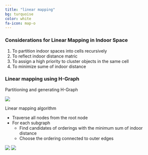 ```yaml
---
title: "linear mapping"
bg: turquoise
color: white
fa-icon: map-o
---
```


### Considerations for Linear Mapping in Indoor Space

1. To partition indoor spaces into cells recursively
2. To reflect indoor distance matric
3. To assign a high priority to cluster objects in the same cell
4. To minimize sume of indoor distance


### Linear mapping using H-Graph

Partitioning and generating H-Graph

<img src="{{site.url}}img/hgraph.png">


Linear mapping algorithm

- Traverse all nodes from the root node
- For each subgraph
  - Find candidates of orderings with the minimum sum of indoor distance
  - Choose the ordering connected to outer edges

<img src="{{site.url}}img/linearmapping.png">

<img src="{{site.url}}img/linearmapping2.png">


